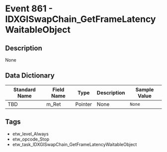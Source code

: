 # Event 861 - IDXGISwapChain_GetFrameLatencyWaitableObject

## Description
None

## Data Dictionary
|Standard Name|Field Name|Type|Description|Sample Value|
|---|---|---|---|---|
|TBD|m_Ret|Pointer|None|`None`|

## Tags
* etw_level_Always
* etw_opcode_Stop
* etw_task_IDXGISwapChain_GetFrameLatencyWaitableObject
